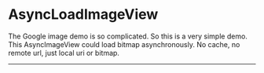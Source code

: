 # AsyncLoadImageView

The Google image demo is so complicated. So this is a very simple demo. This  AsyncImageView could load bitmap asynchronously. No cache, no remote url, just local uri or bitmap.

-----
